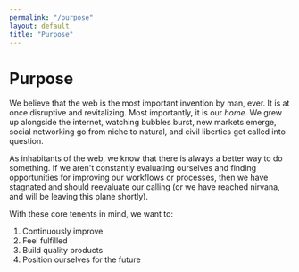 ```yaml
---
permalink: "/purpose"
layout: default
title: "Purpose"
---
```


# Purpose

We believe that the web is the most important invention by man, ever. It is at
once disruptive and revitalizing. Most importantly, it is our *home*. We grew up
alongside the internet, watching bubbles burst, new markets emerge, social
networking go from niche to natural, and civil liberties get called into
question.

As inhabitants of the web, we know that there is always a better way to do
something. If we aren't constantly evaluating ourselves and finding
opportunities for improving our workflows or processes, then we have stagnated
and should reevaluate our calling (or we have reached nirvana, and will be
leaving this plane shortly).

With these core tenents in mind, we want to:

1. Continuously improve
2. Feel fulfilled
3. Build quality products
4. Position ourselves for the future
